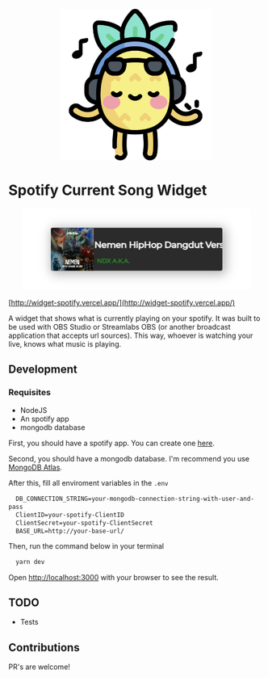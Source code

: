 <p align="center">
  <img src="./public/listen.svg" width="300" >
</p>

# Spotify Current Song Widget

<p align="center">
  <img src="./public/widget.png" >
</p>

[http://widget-spotify.vercel.app/](http://widget-spotify.vercel.app/)

A widget that shows what is currently playing on your spotify. It was built to be used with OBS Studio or Streamlabs OBS (or another broadcast application that accepts url sources). This way, whoever is watching your live, knows what music is playing.

## Development

### Requisites

- NodeJS
- An spotify app
- mongodb database

First, you should have a spotify app. You can create one [here](https://developer.spotify.com/dashboard/).

Second, you should have a mongodb database. I'm recommend you use [MongoDB Atlas](https://cloud.mongodb.com/).

After this, fill all enviroment variables in the `.env`

```
  DB_CONNECTION_STRING=your-mongodb-connection-string-with-user-and-pass
  ClientID=your-spotify-ClientID
  ClientSecret=your-spotify-ClientSecret
  BASE_URL=http://your-base-url/
```

Then, run the command below in your terminal

```bash
  yarn dev
```

Open [http://localhost:3000](http://localhost:3000) with your browser to see the result.

## TODO

- Tests

## Contributions

PR's are welcome!
